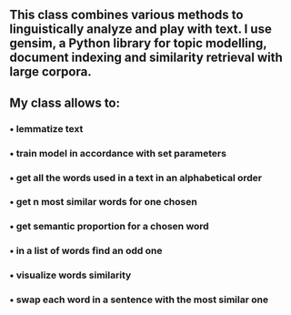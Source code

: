 ## This class combines various methods to linguistically analyze and play with text. I use gensim, a Python library for topic modelling, document indexing and similarity retrieval with large corpora.

## My class allows to:
### • lemmatize text
### • train model in accordance with set parameters
### • get all the words used in a text in an alphabetical order
### • get n most similar words for one chosen
### • get semantic proportion for a chosen word
### • in a list of words find an odd one
### • visualize words similarity 
### • swap each word in a sentence with the most similar one
